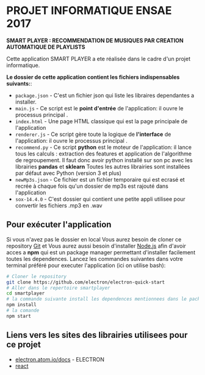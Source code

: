 # PROJET INFORMATIQUE ENSAE 2017 

**SMART PLAYER : RECOMMENDATION DE MUSIQUES PAR CREATION AUTOMATIQUE DE PLAYLISTS**

Cette application SMART PLAYER a ete réalisée dans le cadre d'un projet informatique.


**Le dossier de cette application contient les fichiers indispensables suivants:**:

- `package.json` - C'est un fichier json qui liste les libraires dependantes a installer.
- `main.js` - Ce script est le **point d'entrée** de l'application: il ouvre le processus principal .
- `index.html` - Une page HTML classique qui est la page principale de l'application
- `renderer.js` - Ce script gère toute la logique de **l'interface** de l'application: il ouvre le processus principal .
- `recommend.py` - Ce script **python** est le moteur de l'application: il lance tous les calculs : extraction des features et application de l'algorithme de regroupement. Il faut donc avoir python installé sur son pc avec les librairies  **pandas** et **sklearn**
Toutes les autres librairies sont installées par défaut avec Python (version 3 et plus)
- `newMp3s.json` - Ce fichier est un fichier temporaire qui est ecrasé et recrée à chaque fois qu'un dossier de mp3s est rajouté dans l'application
- `sox-14.4.0` - C'est dossier qui contient une petite appli utilisee pour convertir les fichiers .mp3 en .wav


## Pour exécuter l'application

Si vous n'avez pas le dossier en local Vous aurez besoin de cloner ce repository [Git](https://git-scm.com) et
Vous aurez aussi besoin d'installer [Node.js](https://nodejs.org/en/download/) afin d'avoir acces a **npm** qui est un package manager permettant d'installer facilement toutes les dependences.
Lancez les commandes suivantes dans votre terminal préféré pour executer l'application (ici on utilise bash):

```bash
# Cloner le repository
git clone https://github.com/electron/electron-quick-start
# Aller dans le repertoire smartplayer
cd smartplayer
# la commande suivante install les dependences mentionnees dans le package.json
npm install
# la comande
npm start
```


## Liens vers les sites des librairies utilisees pour ce projet

- [electron.atom.io/docs](http://electron.atom.io/docs) - ELECTRON
- [react](https://facebook.github.io/react/)
